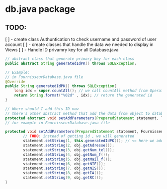 # db.java package

## TODO:
[ ] - create class Authuntication to check username and password of user account
[ ] - create classes that handle the data we needed to display in Views
[ ] - Handle ID privamry key for all <Tables>Database.java

```java
// abstract class that generate primary key for each class
public abstract String generatedIdPK() throws SQLException;

// Example:
// in FournisseurDatabase.java file
@Override
public String generatedIdPK() throws SQLException{
	long idx = super.countAll(); // we call countAll method from Operation interface that implemented By EntityCoreDatabase.java class
	return String.format("%02d" , idx); // return the generated id
}

// Where should I add this ID now
// there's other abstract method that add the data from object to database table in EntityCoreDatabase.java class 
protected abstract void setAddParameters(PreparedStatement statement, T obj) throws SQLException;
// for example in FournisseurDatabase.java file

protected void setAddParameters(PreparedStatement statement, Fournisseur obj) throws SQLException {
		// TODO: instead of getting id , we will generated
		statement.setString(1, this.generatedIdPK()); // <= here we add the generated id
		statement.setString(2, obj.getAdresse());
		statement.setString(3, obj.getNum_tel());
		statement.setString(4, obj.getNom_f());
		statement.setString(5, obj.getMail_f());
		statement.setString(6, obj.getNIF());
		statement.setString(7, obj.getNIS());
		statement.setString(8, obj.getIA());
		statement.setString(9, obj.getRC());
}
```
